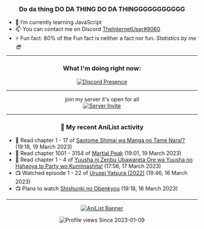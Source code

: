 <div align="center">

### Do da thing DO DA THING DO DA THINGGGGGGGGGGG
</div>

- 🌱 I’m currently learning JavaScript
- 📫 You can contact me on Discord [TheInternetUser#9060](https://discord.com/users/534117072796385300)
- ⚡ Fun fact: 80% of the Fun fact is neither a fact nor fun. _Statistics by me 😎_
<hr>

<div align="center">

### What I'm doing right now:
[![Discord Presence](https://lanyard.cnrad.dev/api/534117072796385300)](https://discord.com/users/534117072796385300)
<hr>

join my server it's open for all <br>
[![Server Invite](https://invidget.switchblade.xyz/bfYgVHxrSs)](https://discord.gg/bfYgVHxrSs)

<hr>
  
### 🌸 My recent AniList activity

</div>

<!-- ANILIST_ACTIVITY:start -->

-   📖 Read chapter 1 - 17 of [Saotome Shimai wa Manga no Tame Nara!?](https://anilist.co/manga/103621) (19:18, 19 March 2023)
-   📖 Read chapter 1001 - 3154 of [Martial Peak](https://anilist.co/manga/104494) (19:01, 19 March 2023)
-   📖 Read chapter 1 - 4 of [Yuusha ni Zenbu Ubawareta Ore wa Yuusha no Hahaoya to Party wo Kumimashita!](https://anilist.co/manga/159187) (17:56, 17 March 2023)
-   📺 Watched episode 1 - 22 of [Urusei Yatsura (2022)](https://anilist.co/anime/143277) (19:46, 16 March 2023)
-   📺 Plans to watch [Shishunki no Obenkyou](https://anilist.co/anime/134469) (19:18, 16 March 2023)

<!-- ANILIST_ACTIVITY:end -->
<hr>

<div align="center">

[![AniList Banner](https://img.anili.st/User/929966)](https://anilist.co/user/TheInternetUser)

![Profile views](https://gpvc.arturio.dev/TheInternetUse7) Since 2023-01-09

</div>
